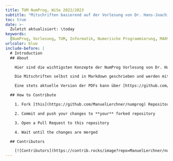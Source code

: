 ```yaml
---
title: TUM NumProg, WiSe 2022/2023
subtitle: "Mitschriften basierend auf der Vorlesung von Dr. Hans-Joachim Bungartz"
toc: true
date: >-
  Zuletzt aktualisiert: \today
keywords:
  [NumProg, Vorlesung, TUM, Informatik, Numerische Programmierung, MA0902, WiSe 2022/2023]
urlcolor: blue
include-before: |
  # Introduction
  ## About

    Hier sind die wichtigsten Konzepte der NumProg Vorlesung von Dr. Hans-Joachim Bungartz im Wintersemester 2022/2023 zusammengefasst.

    Die Mitschriften selbst sind in Markdown geschrieben und werden mithilfe einer GitHub-Action nach jedem Push mithilfe von [Pandoc](https://pandoc.org/) zu einem PDF konvertiert.

    Eine stets aktuelle Version der PDFs kann über [https://github.com/ManuelLerchner/numprog/releases/download/Release/merge.pdf](https://github.com/ManuelLerchner/analysis/releases/download/Release/merge.pdf) heruntergeladen werden.

  ## How to Contribute

    1. Fork [this](https://github.com/ManuelLerchner/numprog) Repository

    2. Commit and push your changes to **your** forked repository

    3. Open a Pull Request to this repository

    4. Wait until the changes are merged

  ## Contributors

    [![Contributors](https://contrib.rocks/image?repo=ManuelLerchner/numprog)](https://github.com/ManuelLerchner/numprog/graphs/contributors)
---
```


